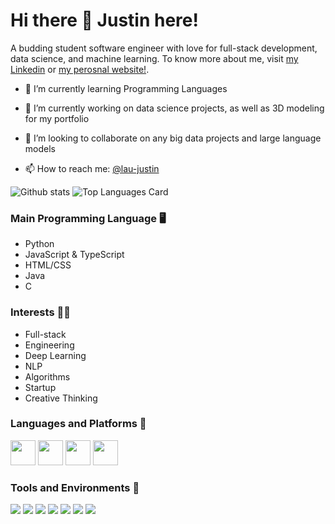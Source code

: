 


# Hi there 👋 Justin here!

<p>
A budding student software engineer with love for full-stack development, data science, and machine learning. To know more about me, visit <a href="https://www.linkedin.com/in/lau-justin/">my Linkedin</a> or  <a href="https://jlau.surge.sh/">my perosnal website!</a>.
</p>

- 🌱 I’m currently learning Programming Languages 
- 🔭 I’m currently working on data science projects, as well as 3D modeling for my portfolio 

- 🤝 I’m looking to collaborate on any big data projects and large language models 
- 📫 How to reach me: <a href="https://www.linkedin.com/in/lau-justin/">@lau-justin</a>


![Github stats](https://github-readme-stats.vercel.app/api?username=j-ylau&theme=highcontrast&show_icons=true&count_private=true)
![Top Languages Card](https://github-readme-stats.vercel.app/api/top-langs/?username=j-ylau&layout=compact)


### Main Programming Language :desktop_computer: 
- Python
- JavaScript & TypeScript
- HTML/CSS
- Java
- C
  


### Interests 👨‍💻
- Full-stack
- Engineering
- Deep Learning
- NLP
- Algorithms
- Startup
- Creative Thinking


### Languages and Platforms 🦄

<code><img height="40" src="https://raw.githubusercontent.com/shinokada/shinokada/master/assets/python.png"></code>
<code><img height="40" src="https://raw.githubusercontent.com/shinokada/shinokada/master/assets/jupyter-notebook.png"></code>
<code><img height="40" src="https://raw.githubusercontent.com/shinokada/shinokada/master/assets/javascript.png"></code>
<code><img height="40" src="https://raw.githubusercontent.com/shinokada/shinokada/master/assets/visual-studio-code.png"></code>


### Tools and Environments 🔧
<p>
<img src="https://img.shields.io/badge/OS-Windows-organge?logo=Windows">
<img src="https://img.shields.io/badge/OS-Linux-organge?logo=Linux">
<img src="https://img.shields.io/badge/OS-Chrome-organge?logo=Chrome">
<img src="https://img.shields.io/badge/Editor-VSCode-green?logo=Visual%20Studio%20Code">
<img src="https://img.shields.io/badge/Cloud-Azure-green?logo=Microsoft%20Azure">
<img src="https://img.shields.io/badge/Library-scikit-red">
<img src="https://img.shields.io/badge/Library-Tensorflow-red?logo=Tensorflow">
</a>
</p>



